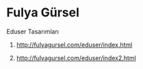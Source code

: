 # Fulya Gürsel
Eduser Tasarımları

1. http://fulyagursel.com/eduser/index.html

2. http://fulyagursel.com/eduser/index2.html
